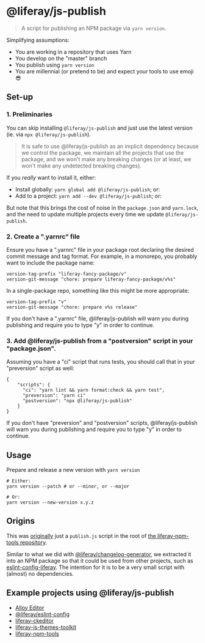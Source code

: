 # @liferay/js-publish

> A script for publishing an NPM package via `yarn version`.

Simplifying assumptions:

-   You are working in a repository that uses Yarn
-   You develop on the "master" branch
-   You publish using `yarn version`
-   You are millennial (or pretend to be) and expect your tools to use emoji 😎

## Set-up

### 1. Preliminaries

You can skip installing `@liferay/js-publish` and just use the latest version (ie. via `npx @liferay/js-publish`).

> It is safe to use @liferay/js-publish as an implicit dependency because we control the package, we maintain all the projects that use the package, and we won't make any breaking changes (or at least, we won't make any undetected breaking changes).

If you _really_ want to install it, either:

-   Install globally: `yarn global add @liferay/js-publish`; or:
-   Add to a project: `yarn add --dev @liferay/js-publish`; or:

But note that this brings the cost of noise in the `package.json` and `yarn.lock`, and the need to update multiple projects every time we update `@liferay/js-publish`.

### 2. Create a ".yarnrc" file

Ensure you have a ".yarnrc" file in your package root declaring the desired commit message and tag format. For example, in a monorepo, you probably want to include the package name:

```
version-tag-prefix "liferay-fancy-package/v"
version-git-message "chore: prepare liferay-fancy-package/v%s"
```

In a single-package repo, something like this might be more appropriate:

```
version-tag-prefix "v"
version-git-message "chore: prepare v%s release"
```

If you don't have a ".yarnrc" file, @liferay/js-publish will warn you during publishing and require you to type "y" in order to continue.

### 3. Add @liferay/js-publish from a "postversion" script in your "package.json".

Assuming you have a "ci" script that runs tests, you should call that in your "preversion" script as well:

```
{
    "scripts": {
      "ci": "yarn lint && yarn format:check && yarn test",
      "preversion": "yarn ci"
      "postversion": "npx @liferay/js-publish"
    }
}
```

If you don't have "preversion" and "postversion" scripts, @liferay/js-publish will warn you during publishing and require you to type "y" in order to continue.

## Usage

Prepare and release a new version with `yarn version`

```
# Either:
yarn version --patch # or --minor, or --major

# Or:
yarn version --new-version x.y.z
```

## Origins

This was [originally](https://github.com/liferay/liferay-npm-tools/commit/ce2db371cce6fb2fbfbe7795dfe8807cd682e959#diff-d5ba1d0718faa51781762ae13a1c1a4a) just a `publish.js` script in the root of [the liferay-npm-tools repository](https://github.com/liferay/liferay-npm-tools).

Similar to what we did with [@liferay/changelog-generator](https://github.com/liferay/liferay-frontend-projects/tree/master/projects/npm-tools/packages/changelog-generator), we extracted it into an NPM package so that it could be used from other projects, such as [eslint-config-liferay](https://github.com/liferay/eslint-config-liferay). The intention for it is to be a very small script with (almost) no dependencies.

## Example projects using @liferay/js-publish

-   [Alloy Editor](https://github.com/liferay/alloy-editor)
-   [@liferay/eslint-config](https://github.com/liferay/liferay-frontend-projects/tree/master/projects/eslint-config)
-   [liferay-ckeditor](https://github.com/liferay/liferay-ckeditor)
-   [liferay-js-themes-toolkit](https://github.com/liferay/liferay-js-themes-toolkit)
-   [liferay-npm-tools](https://github.com/liferay/liferay-npm-tools)

